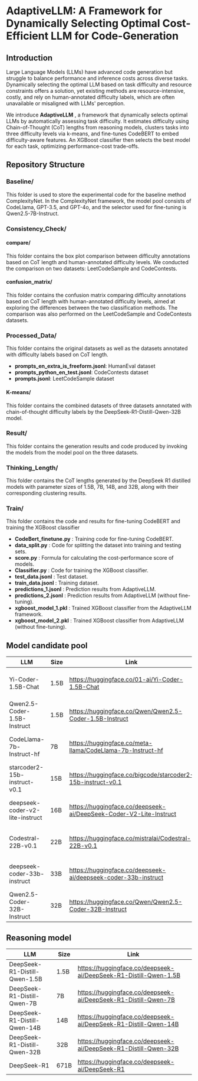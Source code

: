 # AdaptiveLLM: A Framework for Dynamically Selecting Optimal Cost-Efficient LLM for Code-Generation

## Introduction

Large Language Models (LLMs) have advanced code generation but struggle to balance performance and inference costs across diverse tasks. Dynamically selecting the optimal LLM based on task difficulty and resource constraints offers a solution, yet existing methods are resource-intensive, costly, and rely on human-annotated difficulty labels, which are often unavailable or misaligned with LLMs' perception.

We introduce **AdaptiveLLM** , a framework that dynamically selects optimal LLMs by automatically assessing task difficulty. It estimates difficulty using Chain-of-Thought (CoT) lengths from reasoning models, clusters tasks into three difficulty levels via k-means, and fine-tunes CodeBERT to embed difficulty-aware features. An XGBoost classifier then selects the best model for each task, optimizing performance-cost trade-offs.

## Repository Structure

### Baseline/

This folder is used to store the experimental code for the baseline method ComplexityNet. In the ComplexityNet framework, the model pool consists of CodeLlama, GPT-3.5, and GPT-4o, and the selector used for fine-tuning is Qwen2.5-7B-Instruct.

### Consistency_Check/

#### compare/

This folder contains the box plot comparison between difficulty annotations based on CoT length and human-annotated difficulty levels. We conducted the comparison on two datasets: LeetCodeSample and CodeContests.

#### confusion_matrix/

This folder contains the confusion matrix comparing difficulty annotations based on CoT length with human-annotated difficulty levels, aimed at exploring the differences between the two classification methods. The comparison was also performed on the LeetCodeSample and CodeContests datasets.

### Processed_Data/

This folder contains the original datasets as well as the datasets annotated with difficulty labels based on CoT length.

- **prompts_en_extra_is_freeform.jsonl**: HumanEval dataset
- **prompts_python_en_test.jsonl**: CodeContests dataset
- **prompts.jsonl**: LeetCodeSample dataset

#### K-means/

This folder contains the combined datasets of three datasets annotated with chain-of-thought difficulty labels by the DeepSeek-R1-Distill-Qwen-32B model.

### Result/

This folder contains the generation results and code produced by invoking the models from the model pool on the three datasets.

### Thinking_Length/

This folder contains the CoT lengths generated by the DeepSeek R1 distilled models with parameter sizes of 1.5B, 7B, 14B, and 32B, along with their corresponding clustering results.

### Train/

This folder contains the code and results for fine-tuning CodeBERT and training the XGBoost classifier

- **CodeBert_finetune.py** : Training code for fine-tuning CodeBERT.
- **data_split.py** : Code for splitting the dataset into training and testing sets.
- **score.py** : Formula for calculating the cost-performance score of models.
- **Classifier.py** : Code for training the XGBoost classifier.
- **test_data.jsonl** : Test dataset.
- **train_data.jsonl** : Training dataset.
- **predictions_1.jsonl** : Prediction results from AdaptiveLLM.
- **predictions_2.jsonl** : Prediction results from AdaptiveLLM (without fine-tuning).
- **xgboost_model_1.pkl** : Trained XGBoost classifier from the AdaptiveLLM framework.
- **xgboost_model_2.pkl** : Trained XGBoost classifier from AdaptiveLLM (without fine-tuning).

## Model candidate pool

| LLM                             | Size | Link                                                         | Price            |
| ------------------------------- | ---- | ------------------------------------------------------------ | ---------------- |
| Yi-Coder-1.5B-Chat              | 1.5B | <https://huggingface.co/01-ai/Yi-Coder-1.5B-Chat>            | $ 0.14/ M Tokens |
| Qwen2.5-Coder-1.5B-Instruct     | 1.5B | <https://huggingface.co/Qwen/Qwen2.5-Coder-1.5B-Instruct>    | $ 0.14/ M Tokens |
| CodeLlama-7b-Instruct-hf        | 7B   | <https://huggingface.co/meta-llama/CodeLlama-7b-Instruct-hf> | $ 0.42/ M Tokens |
| starcoder2-15b-instruct-v0.1    | 15B  | <https://huggingface.co/bigcode/starcoder2-15b-instruct-v0.1> | $ 0.72/ M Tokens |
| deepseek-coder-v2-lite-instruct | 16B  | <https://huggingface.co/deepseek-ai/DeepSeek-Coder-V2-Lite-Instruct> | $ 0.72/ M Tokens |
| Codestral-22B-v0.1              | 22B  | <https://huggingface.co/mistralai/Codestral-22B-v0.1>        | $ 0.95/ M Tokens |
| deepseek-coder-33b-instruct     | 33B  | <https://huggingface.co/deepseek-ai/deepseek-coder-33b-instruct> | $ 1.26/ M Tokens |
| Qwen2.5-Coder-32B-Instruct      | 32B  | <https://huggingface.co/Qwen/Qwen2.5-Coder-32B-Instruct>     | $ 1.26/ M Tokens |

## Reasoning model

| LLM                           | Size | Link                                                         |
| ----------------------------- | ---- | ------------------------------------------------------------ |
| DeepSeek-R1-Distill-Qwen-1.5B | 1.5B | <https://huggingface.co/deepseek-ai/DeepSeek-R1-Distill-Qwen-1.5B> |
| DeepSeek-R1-Distill-Qwen-7B   | 7B   | <https://huggingface.co/deepseek-ai/DeepSeek-R1-Distill-Qwen-7B> |
| DeepSeek-R1-Distill-Qwen-14B  | 14B  | <https://huggingface.co/deepseek-ai/DeepSeek-R1-Distill-Qwen-14B> |
| DeepSeek-R1-Distill-Qwen-32B  | 32B  | <https://huggingface.co/deepseek-ai/DeepSeek-R1-Distill-Qwen-32B> |
| DeepSeek-R1       | 671B | https://huggingface.co/deepseek-ai/DeepSeek-R1               |
